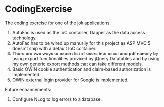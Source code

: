 # CodingExercise
The coding exercise for one of the job applications.

1. AutoFac is used as the IoC container, Dapper as the data access technology.
2. AutoFac has to be wired up manually for this project as ASP MVC 5 doesn't ship with a default IoC container.
3. There are two ways to export list of users into excel and pdf namely by using export functionalities provided by jQuery Datatables and by using my own generic export methods that can take different models.
4. Basic OWIN cookie authentication and claim-based authorization is implemented.
5. OWIN external login provider for Google is implemented.

Future enhancements:
1. Configure NLog to log errors to a database.

